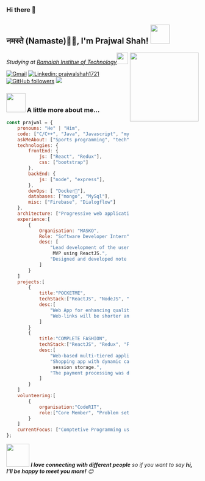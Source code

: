 ### Hi there 👋

<!--
**prajwal1721/prajwal1721** is a ✨ _special_ ✨ repository because its `README.md` (this file) appears on your GitHub profile.-->

<h2>नमस्ते (Namaste)🙏🏻, I'm Prajwal Shah! <img src="https://media.giphy.com/media/12oufCB0MyZ1Go/giphy.gif" width="50"></h2>
<img align='right' src="https://images.unsplash.com/photo-1595683363301-1e94594a550d?ixid=MXwxMjA3fDB8MHxwaG90by1wYWdlfHx8fGVufDB8fHw%3D&ixlib=rb-1.2.1&auto=format&fit=crop&w=334&q=80" width="180">
<p><em>Studying at <a href="http://www.msrit.edu">Ramaiah Institue of Technology</a><img src="https://media.giphy.com/media/WUlplcMpOCEmTGBtBW/giphy.gif" width="30"> 
</em></p>


<!-- [![Gmail: prajwalshah1721@gmail.com](https://img.shields.io/badge/Gmail-D14836?style=for-the-badge&logo=gmail&logoColor=white&link=mailto:prajwalshah1721@gmail.com)](mailto:prajwalshah1721@gmail.com) -->

[![Gmail](https://img.shields.io/badge/GMAIL-prajwalshah1721-red.svg)](mailto:prajwalshah1721@gmail.com)
[![Linkedin: prajwalshah1721](https://img.shields.io/badge/-prajwal1721-blue?style=flat-square&logo=Linkedin&logoColor=white&link=https://www.linkedin.com/in/prajwal1721/)](https://www.linkedin.com/in/prajwalshah1721/)
[![GitHub followers](https://img.shields.io/github/followers/prajwal1721.svg?style=social&label=Follow&maxAge=2592000)](https://github.com/prajwal1721?tab=followers)
![](https://visitor-badge.glitch.me/badge?page_id=prajwal1721.prajwal1721)


<!--[![Prajwal's github stats](https://github-readme-stats.vercel.app/api?username=prajwal1721&theme=blue-green)](https://github.com/anuraghazra/github-readme-stats)-->

<!--![1](https://github-readme-stats.vercel.app/api/top-langs/?username=prajwal1721&theme=blue-green)-->
### <img src="https://media.giphy.com/media/VgCDAzcKvsR6OM0uWg/giphy.gif" width="50"> A little more about me... 



```javascript
const prajwal = {
    pronouns: "He" | "Him",
    code: ["C/C++", "Java", "Javascript", "mySQL"],
    askMeAbout: ["Sports programming", "tech", "development"],
    technologies: {
        frontEnd: {
            js: ["React", "Redux"],
            css: ["bootstrap"]
        },
        backEnd: {
            js: ["node", "express"],
        },
        devOps: [ "Docker🐳"],
        databases: ["mongo", "MySql"],
        misc: ["Firebase", "Dialogflow"]
    },
    architecture: ["Progressive web applications", "Single page applications"],
    experience:[
        {
            Organisation: "MASKO",
            Role: "Software Developer Intern",
            desc: [
                "Lead development of the user-facing company website and web-app for the 
                 MVP using ReactJS.",
                "Designed and developed note sharing and a social networking platform for lawyers.",
            ]
        }
    ]
    projects:[
        {
            title:"POCKETME",
            techStack:["ReactJS", "NodeJS", "Express", "Redux", "APIs", "MongoDB"]
            desc:[
                "Web App for enhancing quality of online education using QR codes during COVID-19.",
                "Web-links will be shorter and memorable, QR codes which can beprinted on a sheet."
            ]
        }
        {
            title:"COMPLETE FASHION",
            techStack:["ReactJS", "Redux", "Firebase", "APIs"]
            desc:[
                "Web-based multi-tiered application to enable customers order online",
                "Shopping app with dynamic cart update,shopping categories, payments, authentication, 
                 session storage.",
                "The payment processing was done with the integration with Stripe API ."
            ]
        }
    ]
    volunteering:[
        {
            organisation:"CodeRIT",
            role:["Core Member", "Problem setter"],
        }
    ]
    currentFocus: ["Comptetive Programming using C++","Sleeping better ;)"]
};
```
<img src="https://media.giphy.com/media/LnQjpWaON8nhr21vNW/giphy.gif" width="60"> <em><b>I love connecting with different people</b> so if you want to say <b>hi, I'll be happy to meet you more!</b> 😊</em>

<!--Here are some ideas to get you started:
- 🔭 I’m currently working on ...
- 🌱 I’m currently learning ...
- 👯 I’m looking to collaborate on ...
- 🤔 I’m looking for help with ...
- 💬 Ask me about ...
- 📫 How to reach me: ...
- 😄 Pronouns: ...
- ⚡ Fun fact: ...
-->

